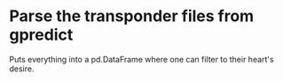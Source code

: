 # Parse the transponder files from gpredict
Puts everything into a pd.DataFrame where one can filter to their heart's desire.

